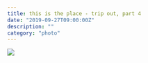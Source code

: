 ```yaml
---
title: this is the place - trip out, part 4
date: "2019-09-27T09:00:00Z"
description: ""
category: "photo"
---
```


![ ](https://drive.google.com/uc?id=)